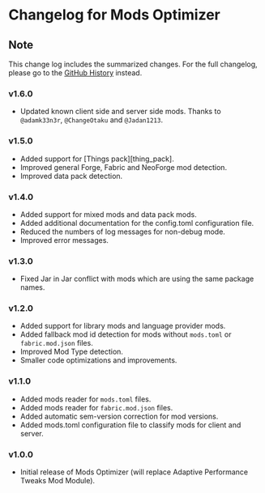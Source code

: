 # Changelog for Mods Optimizer

## Note

This change log includes the summarized changes.
For the full changelog, please go to the [GitHub History][history] instead.

### v1.6.0

- Updated known client side and server side mods. Thanks to `@adamk33n3r`, `@ChangeOtaku`
  and `@Jadan1213`.

### v1.5.0

- Added support for [Things pack][thing_pack].
- Improved general Forge, Fabric and NeoForge mod detection.
- Improved data pack detection.

### v1.4.0

- Added support for mixed mods and data pack mods.
- Added additional documentation for the config.toml configuration file.
- Reduced the numbers of log messages for non-debug mode.
- Improved error messages.

### v1.3.0

- Fixed Jar in Jar conflict with mods which are using the same package names.

### v1.2.0

- Added support for library mods and language provider mods.
- Added fallback mod id detection for mods without `mods.toml` or `fabric.mod.json` files.
- Improved Mod Type detection.
- Smaller code optimizations and improvements.

### v1.1.0

- Added mods reader for `mods.toml` files.
- Added mods reader for `fabric.mod.json` files.
- Added automatic sem-version correction for mod versions.
- Added mods.toml configuration file to classify mods for client and server.

### v1.0.0

- Initial release of Mods Optimizer (will replace Adaptive Performance Tweaks Mod Module).

[history]: https://github.com/MarkusBordihn/BOs-Mods-Optimizer/commits/main

[things_pack]: https://www.curseforge.com/minecraft/modpacks/things-pack
